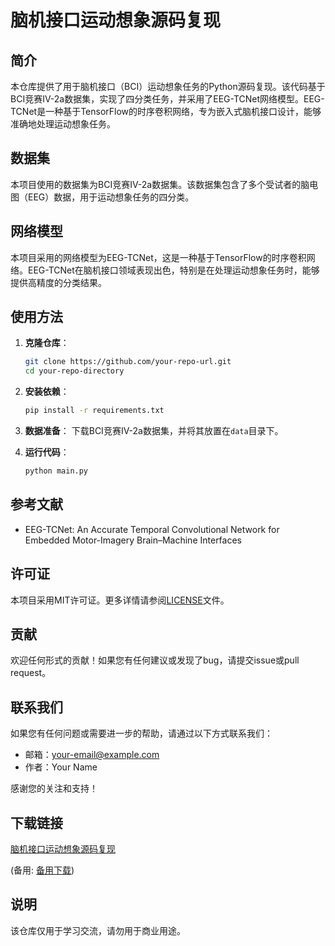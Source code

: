 # 脑机接口运动想象源码复现

## 简介
本仓库提供了用于脑机接口（BCI）运动想象任务的Python源码复现。该代码基于BCI竞赛IV-2a数据集，实现了四分类任务，并采用了EEG-TCNet网络模型。EEG-TCNet是一种基于TensorFlow的时序卷积网络，专为嵌入式脑机接口设计，能够准确地处理运动想象任务。

## 数据集
本项目使用的数据集为BCI竞赛IV-2a数据集。该数据集包含了多个受试者的脑电图（EEG）数据，用于运动想象任务的四分类。

## 网络模型
本项目采用的网络模型为EEG-TCNet，这是一种基于TensorFlow的时序卷积网络。EEG-TCNet在脑机接口领域表现出色，特别是在处理运动想象任务时，能够提供高精度的分类结果。

## 使用方法
1. **克隆仓库**：
   ```bash
   git clone https://github.com/your-repo-url.git
   cd your-repo-directory
   ```

2. **安装依赖**：
   ```bash
   pip install -r requirements.txt
   ```

3. **数据准备**：
   下载BCI竞赛IV-2a数据集，并将其放置在`data`目录下。

4. **运行代码**：
   ```bash
   python main.py
   ```

## 参考文献
- EEG-TCNet: An Accurate Temporal Convolutional Network for Embedded Motor-Imagery Brain–Machine Interfaces

## 许可证
本项目采用MIT许可证。更多详情请参阅[LICENSE](LICENSE)文件。

## 贡献
欢迎任何形式的贡献！如果您有任何建议或发现了bug，请提交issue或pull request。

## 联系我们
如果您有任何问题或需要进一步的帮助，请通过以下方式联系我们：
- 邮箱：your-email@example.com
- 作者：Your Name

感谢您的关注和支持！

## 下载链接
[脑机接口运动想象源码复现](https://pan.quark.cn/s/c296cff2966d) 

(备用: [备用下载](https://pan.baidu.com/s/1oss9qPohbhLyH-qGCmtgfQ?pwd=1234))

## 说明

该仓库仅用于学习交流，请勿用于商业用途。
